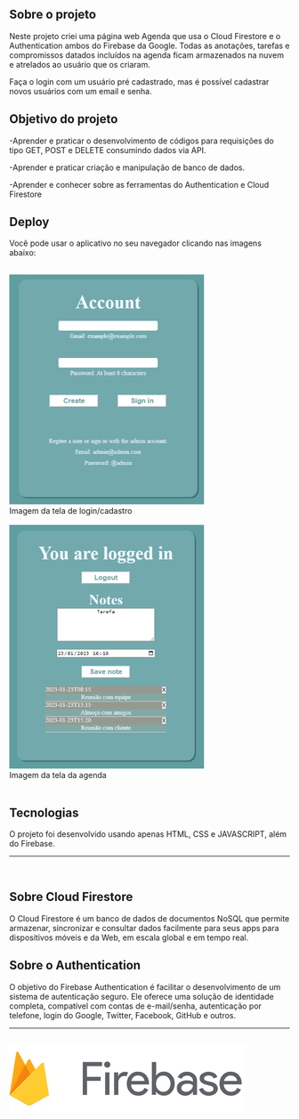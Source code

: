## Sobre o projeto
Neste projeto criei uma página web Agenda que usa o Cloud Firestore e o Authentication ambos do Firebase da Google. Todas as anotações, tarefas e compromissos datados incluídos na agenda ficam armazenados na nuvem e atrelados ao usuário que os criaram.

Faça o login com um usuário pré cadastrado, mas é possível cadastrar novos usuários com um email e senha.

## Objetivo do projeto
-Aprender e praticar o desenvolvimento de códigos para requisições do tipo GET, POST e DELETE consumindo dados via API.

-Aprender e praticar criação e manipulação de banco de dados.

-Aprender e conhecer sobre as ferramentas do Authentication e Cloud Firestore


## Deploy
Você pode usar o aplicativo no seu navegador clicando nas imagens abaixo:


<br>
<a href='https://lhmaruyama.github.io/agenda-firebase/'><img src='./agenda1.png' heigth="350" width="350"></a>
<br>
Imagem da tela de login/cadastro
<br>
<br>
<a href='https://lhmaruyama.github.io/agenda-firebase/'><img src='./agenda2.png' heigth="350" width="350"></a>
<br>
Imagem da tela da agenda
<br>
<br>

## Tecnologias
O projeto foi desenvolvido usando apenas HTML, CSS e JAVASCRIPT,  além do Firebase.

<hr><br>

## Sobre Cloud Firestore
O Cloud Firestore é um banco de dados de documentos NoSQL que permite armazenar, sincronizar e consultar dados facilmente para seus apps para dispositivos móveis e da Web, em escala global e em tempo real.


## Sobre o Authentication
O objetivo do Firebase Authentication é facilitar o desenvolvimento de um sistema de autenticação seguro. Ele oferece uma solução de identidade completa, compatível com contas de e-mail/senha, autenticação por telefone, login do Google, Twitter, Facebook, GitHub e outros.

<hr><br>
<a href='https://firebase.google.com/docs/database'><img src='./logo.png' heigth=80em ></a>

